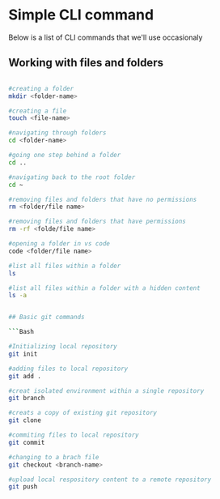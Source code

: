 # Simple CLI command

Below is a list of CLI commands that we'll use occasionaly

## Working with files and folders

```bash 

#creating a folder 
mkdir <folder-name>

#creating a file 
touch <file-name>

#navigating through folders
cd <folder-name>

#going one step behind a folder
cd ..

#navigating back to the root folder
cd ~

#removing files and folders that have no permissions
rm <folder/file name>

#removing files and folders that have permissions
rm -rf <folde/file name>

#opening a folder in vs code
code <folder/file name>

#list all files within a folder
ls

#list all files within a folder with a hidden content
ls -a


## Basic git commands

```Bash

#Initializing local repository
git init

#adding files to local repository
git add .

#creat isolated environment within a single repository
git branch

#creats a copy of existing git repository
git clone 

#commiting files to local repository
git commit

#changing to a brach file
git checkout <branch-name>

#upload local respository content to a remote repository
git push

